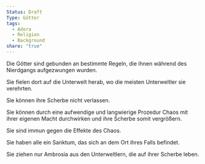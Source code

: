 ```yaml
---
Status: Draft
Type: Götter
tags:
  - Adora
  - Religion
  - Background
share: "true"
---
```

Die Götter sind gebunden an bestimmte Regeln, die ihnen während des Nierdgangs aufgezwungen wurden. 

Sie fielen dort auf die Unterwelt herab, wo die meisten Unterweltler sie verehrten. 

Sie können ihre Scherbe nicht verlassen. 

Sie können durch eine aufwendige und langwierige Prozedur Chaos mit ihrer eigenen Macht durchwirken und ihre Scherbe somit vergrößern. 

Sie sind immun gegen die Effekte des Chaos. 

Sie haben alle ein Sanktum, das sich an dem Ort ihres Falls befindet. 

Sie ziehen nur Ambrosia aus den Unterweltlern, die auf ihrer Scherbe leben. 